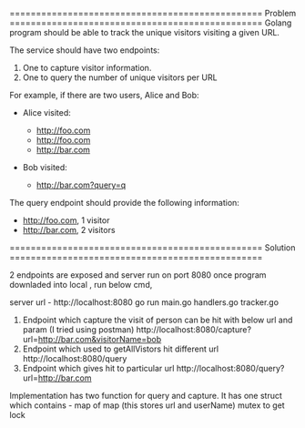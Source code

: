 ================================================ Problem ================================================
Golang program should be able to track the unique visitors visiting a given URL.

The service should have two endpoints: 
1. One to capture visitor information.
2. One to query the number of unique visitors per URL

For example, if there are two users, Alice and Bob:
- Alice visited: 
  - http://foo.com
  - http://foo.com
  - http://bar.com

- Bob visited:
  - http://bar.com?query=q

The query endpoint should provide the following information:
  - http://foo.com, 1 visitor
  - http://bar.com, 2 visitors

================================================ Solution ================================================ 

2 endpoints are exposed and server run on port 8080
once program downladed into local , run below cmd,

server url - http://localhost:8080
go run main.go handlers.go tracker.go

1) Endpoint which capture the visit of person can be hit with below url and param (I tried using postman)
    http://localhost:8080/capture?url=http://bar.com&visitorName=bob
2) Endpoint which used to getAllVistors hit different url
    http://localhost:8080/query
3) Endpoint which gives hit to particular url 
    http://localhost:8080/query?url=http://bar.com

Implementation has two function for query and capture.
It has one struct which contains -
    map of map (this stores url and userName)
    mutex to get lock 
